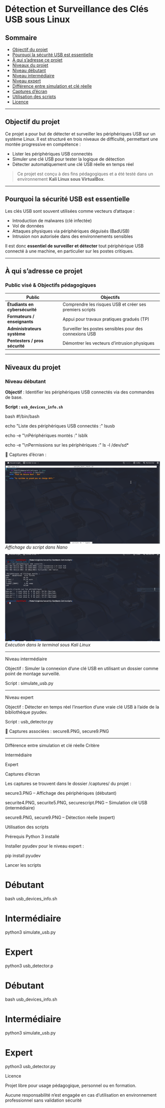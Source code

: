 #  Détection et Surveillance des Clés USB sous Linux
## Sommaire

- [Objectif du projet](#objectif-du-projet)
- [Pourquoi la sécurité USB est essentielle](#pourquoi-la-sécurité-usb-est-essentielle)
- [À qui s’adresse ce projet](#à-qui-sadresse-ce-projet)
- [Niveaux du projet](#niveaux-du-projet)
- [Niveau débutant](#niveau-débutant)
- [Niveau intermédiaire](#niveau-intermédiaire)
- [Niveau expert](#niveau-expert)
- [Différence entre simulation et clé réelle](#différence-entre-simulation-et-clé-réelle)
- [Captures d’écran](#captures-décran)
- [Utilisation des scripts](#utilisation-des-scripts)
- [Licence](#licence)

---

## Objectif du projet

Ce projet a pour but de détecter et surveiller les périphériques USB sur un système Linux.
Il est structuré en trois niveaux de difficulté, permettant une montée progressive en compétence :

- Lister les périphériques USB connectés
- Simuler une clé USB pour tester la logique de détection
- Détecter automatiquement une clé USB réelle en temps réel

> Ce projet est conçu à des fins pédagogiques et a été testé dans un environnement **Kali Linux sous VirtualBox**.

---

## Pourquoi la sécurité USB est essentielle

Les clés USB sont souvent utilisées comme vecteurs d’attaque :

- Introduction de malwares (clé infectée)
- Vol de données
- Attaques physiques via périphériques déguisés (BadUSB)
- Intrusion non autorisée dans des environnements sensibles

Il est donc **essentiel de surveiller et détecter** tout périphérique USB connecté à une machine, en particulier sur les postes critiques.

---

## À qui s’adresse ce projet

### Public visé & Objectifs pédagogiques

| Public | Objectifs |
|---------------------------|-----------|
| **Étudiants en cybersécurité** | Comprendre les risques USB et créer ses premiers scripts |
| **Formateurs / enseignants** | Appui pour travaux pratiques gradués (TP) |
| **Administrateurs système** | Surveiller les postes sensibles pour des connexions USB |
| **Pentesters / pros sécurité** | Démontrer les vecteurs d’intrusion physiques |

---

## Niveaux du projet

### Niveau débutant

**Objectif** : Identifier les périphériques USB connectés via des commandes de base.

**Script : `usb_devices_info.sh`**

bash
#!/bin/bash

echo "Liste des périphériques USB connectés :"
lsusb

echo -e "\nPériphériques montés :"
lsblk

echo -e "\nPermissions sur les périphériques :"
ls -l /dev/sd*

📸 Captures d’écran :

![Contenu du script `usb_devices_info.sh`](securite2.PNG)
*Affichage du script dans Nano*

![Résultat du script `usb_devices_info.sh`](secure3.PNG)
*Exécution dans le terminal sous Kali Linux*

---

Niveau intermédiaire

Objectif : Simuler la connexion d’une clé USB en utilisant un dossier comme point de montage surveillé.

Script : simulate_usb.py

---

Niveau expert

Objectif : Détecter en temps réel l’insertion d’une vraie clé USB à l’aide de la bibliothèque pyudev.


Script : usb_detector.py

📸 Captures associées : secure8.PNG, secure9.PNG

---

Différence entre simulation et clé réelle 
Critère

Intermédiaire

Expert



Captures d’écran


Les captures se trouvent dans le dossier /captures/ du projet :

secure3.PNG – Affichage des périphériques (débutant)

securite4.PNG, securite5.PNG, securescript.PNG – Simulation clé USB (intermédiaire)

secure8.PNG, secure9.PNG – Détection réelle (expert)

Utilisation des scripts


Prérequis
Python 3 installé

Installer pyudev pour le niveau expert :

pip install pyudev

Lancer les scripts
# Débutant
bash usb_devices_info.sh

# Intermédiaire
python3 simulate_usb.py

# Expert
python3 usb_detector.p

# Débutant
bash usb_devices_info.sh

# Intermédiaire
python3 simulate_usb.py

# Expert
python3 usb_detector.py


Licence


Projet libre pour usage pédagogique, personnel ou en formation.

Aucune responsabilité n’est engagée en cas d’utilisation en environnement professionnel sans validation sécurité







